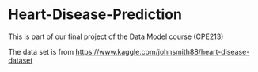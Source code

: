 # Heart-Disease-Prediction
This is part of our final project of the Data Model course (CPE213)

The data set is from https://www.kaggle.com/johnsmith88/heart-disease-dataset

